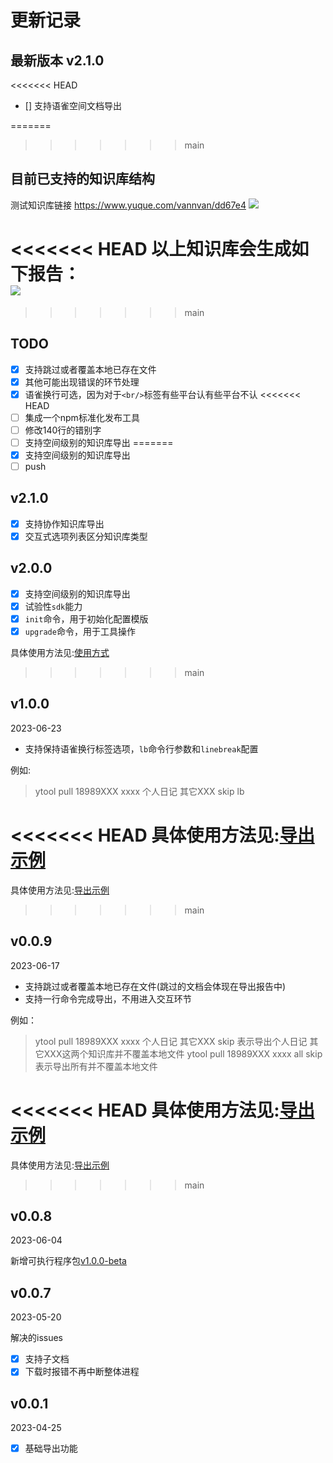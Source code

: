 # 更新记录

## 最新版本 v2.1.0

<<<<<<< HEAD
- [] 支持语雀空间文档导出

=======
>>>>>>> main
## 目前已支持的知识库结构

测试知识库链接
<https://www.yuque.com/vannvan/dd67e4>
![](https://p.ipic.vip/iqak6t.png)
<!-- 以上知识库会生成如下目录：   -->
<!-- ![](https://p.ipic.vip/gt8pjs.png)   -->
<<<<<<< HEAD
以上知识库会生成如下报告：  
![](https://p.ipic.vip/8kmbwg.png)
=======
<!-- 以上知识库会生成如下报告：  
![](https://p.ipic.vip/8kmbwg.png) -->
>>>>>>> main

## TODO

- [x] 支持跳过或者覆盖本地已存在文件
- [x] 其他可能出现错误的环节处理
- [x] 语雀换行可选，因为对于`<br/>`标签有些平台认有些平台不认
<<<<<<< HEAD
- [ ] 集成一个npm标准化发布工具
- [ ] 修改140行的错别字
- [ ] 支持空间级别的知识库导出
=======
- [x] 支持空间级别的知识库导出
- [ ] push

## v2.1.0

- [x] 支持协作知识库导出
- [x] 交互式选项列表区分知识库类型

## v2.0.0

- [x] 支持空间级别的知识库导出
- [x] 试验性`sdk`能力
- [x] `init`命令，用于初始化配置模版
- [x] `upgrade`命令，用于工具操作

具体使用方法见:[使用方式](https://github.com/vannvan/yuque-tools#使用方式)
>>>>>>> main

## v1.0.0

2023-06-23

- 支持保持语雀换行标签选项，`lb`命令行参数和`linebreak`配置

例如:
> ytool pull 18989XXX xxxx 个人日记 其它XXX skip  lb

<<<<<<< HEAD
具体使用方法见:[导出示例](https://github.com/vannvan/yuque-tools#pull-%E5%AF%BC%E5%87%BA)
=======
具体使用方法见:[导出示例](https://github.com/vannvan/yuque-tools#应用示例)
>>>>>>> main

## v0.0.9

2023-06-17

- 支持跳过或者覆盖本地已存在文件(跳过的文档会体现在导出报告中)
- 支持一行命令完成导出，不用进入交互环节

例如：
> ytool pull 18989XXX xxxx 个人日记 其它XXX skip   表示导出个人日记 其它XXX这两个知识库并不覆盖本地文件
> ytool pull 18989XXX xxxx all skip 表示导出所有并不覆盖本地文件

<<<<<<< HEAD
具体使用方法见:[导出示例](https://github.com/vannvan/yuque-tools#pull-%E5%AF%BC%E5%87%BA)
=======
具体使用方法见:[导出示例](https://github.com/vannvan/yuque-tools#应用示例)
>>>>>>> main

## v0.0.8

2023-06-04

新增可执行程序包[v1.0.0-beta](https://github.com/vannvan/yuque-tools/releases/tag/v1.0.0-beta)

## v0.0.7

2023-05-20

解决的issues

- [x] 支持子文档
- [x] 下载时报错不再中断整体进程

## v0.0.1

2023-04-25

- [x] 基础导出功能
